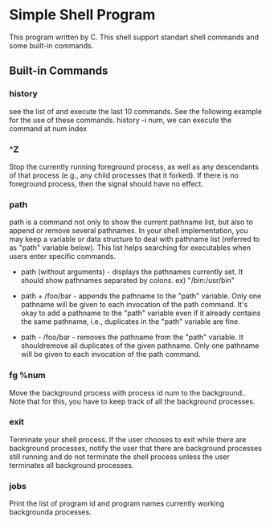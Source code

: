 # Simple Shell Program

This program written by C. This shell support standart shell commands and some built-in commands.

## Built-in Commands

###  history  
see the list of and execute the last 10 commands. See the following example for the use of these commands.
history -i num, we can execute the command at num index

###  ^Z  
Stop the currently running foreground process, as well as any descendants of that process (e.g., any child processes that it forked). If there is no foreground process, then the signal should have no effect.

###  path 
path is a command not only to show the current pathname list, but also to append or remove several pathnames. In your shell implementation, you may keep a variable or data
structure to deal with pathname list (referred to as "path" variable below). This list helps searching for executables when users enter specific commands.

* path (without arguments) - displays the pathnames currently set. It should show pathnames separated by colons. ex) "/bin:/usr/bin"

* path + /foo/bar - appends the pathname to the "path" variable. Only one pathname will be given to each invocation of the path command. It's okay to add a pathname to the "path" variable even if it already contains the same pathname, i.e., duplicates in the "path" variable are fine.

* path - /foo/bar - removes the pathname from the "path" variable. It shouldremove all duplicates of the given pathname. Only one pathname will be given to each invocation of the path command.

### fg %num 
Move the background process with process id num to the background.. Note that for this, you have to keep track of all the background processes.

###  exit 
Terminate your shell process. If the user chooses to exit while there are background processes, notify the user that there are background processes still running and do not terminate the shell process unless the user terminates all background processes.

###  jobs 
Print the list of program id and program names currently working backgrounda processes.
